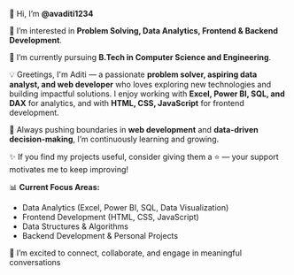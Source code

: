 👋 Hi, I’m **@avaditi1234**

👀 I’m interested in **Problem Solving, Data Analytics, Frontend & Backend Development**.

🌱 I’m currently pursuing **B.Tech in Computer Science and Engineering**.

💡 Greetings, I'm Aditi — a passionate **problem solver, aspiring data analyst, and web developer** who loves exploring new technologies and building impactful solutions. I enjoy working with **Excel, Power BI, SQL, and DAX** for analytics, and with **HTML, CSS, JavaScript** for frontend development.

🚀 Always pushing boundaries in **web development** and **data-driven decision-making**, I’m continuously learning and growing.

✨ If you find my projects useful, consider giving them a ⭐ — your support motivates me to keep improving!

📊 **Current Focus Areas:**

* Data Analytics (Excel, Power BI, SQL, Data Visualization)
* Frontend Development (HTML, CSS, JavaScript)
* Data Structures & Algorithms
* Backend Development & Personal Projects

🤝 I’m excited to connect, collaborate, and engage in meaningful conversations
